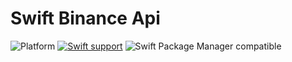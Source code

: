 # Swift Binance Api

![Platform](https://img.shields.io/badge/Platforms-iOS%20%7C%20macOS%20%7C%20Linux-4E4E4E.svg?colorA=EF5138)
[![Swift support](https://img.shields.io/badge/Swift-5.6-EF5138)](#requirements)
![Swift Package Manager compatible](https://img.shields.io/badge/SPM-compatible-brightgreen.svg?style=flat&colorB=64A5DE)
